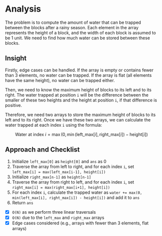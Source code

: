 # Analysis

The problem is to compute the amount of water that can be trapped between the blocks after a rainy season. Each element in the array represents the height of a block, and the width of each block is assumed to be 1 unit. We need to find how much water can be stored between these blocks.

## Insight

Firstly, edge cases can be handled. If the array is empty or contains fewer than 3 elements, no water can be trapped. If the array is flat (all elements have the same height), no water can be trapped either.

Then, we need to know the maximum height of blocks to its left and to its right. The water trapped at position `i` will be the difference between the smaller of these two heights and the height at position `i`, if that difference is positive.

Therefore, we need two arrays to store the maximum height of blocks to its left and to its right. Once we have these two arrays, we can calculate the water trapped at each index `i` using the formula:

$$
\text{Water at index } i = \max(0, \min(\text{left\_max}[i], \text{right\_max}[i]) - \text{height}[i])
$$

## Approach and Checklist

1. Initialize `left_max[0]` as `height[0]` and `ans` as 0
2. Traverse the array from left to right, and for each index `i`, set `left_max[i] = max(left_max[i-1], height[i])`
3. Initialize `right_max[n-1]` as `height[n-1]`
4. Traverse the array from right to left, and for each index `i`, set `right_max[i] = max(right_max[i+1], height[i])`
5. For each index `i`, calculate the trapped water as `water += max(0, min(left_max[i], right_max[i]) - height[i])` and add it to `ans`
6. Return `ans`

- [x] `O(N)` as we perform three linear traversals
- [x] `O(N)` due to the `left_max` and `right_max` arrays
- [x] Edge cases considered (e.g., arrays with fewer than 3 elements, flat arrays)
